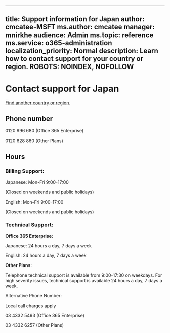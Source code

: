 ﻿
---                                
title: Support information for Japan
author: cmcatee-MSFT
ms.author: cmcatee
manager: mnirkhe
audience: Admin
ms.topic: reference
ms.service: o365-administration
localization_priority: Normal
description: Learn how to contact support for your country or region.
ROBOTS: NOINDEX, NOFOLLOW
---

# Contact support for Japan

[Find another country or region](CernSupportTest1.md). <!--This should go to the parent "Contact support" topic-->

## Phone number
0120 996 680 (Office 365 Enterprise)

0120 628 860 (Other Plans)

## Hours
### Billing Support:

Japanese: Mon-Fri 9:00-17:00

(Closed on weekends and public holidays)

English: Mon-Fri 9:00-17:00

(Closed on weekends and public holidays)

### Technical Support:

**Office 365 Enterprise:**

Japanese: 24 hours a day, 7 days a week

English: 24 hours a day, 7 days a week

**Other Plans:**

Telephone technical support is available from 9:00-17:30 on weekdays. For high severity issues, technical support is available 24 hours a day, 7 days a week.

Alternative Phone Number:

Local call charges apply

03 4332 5493 (Office 365 Enterprise)

03 4332 6257 (Other Plans)

